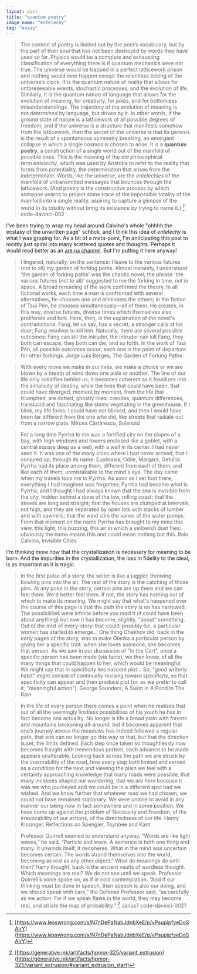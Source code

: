 ```yaml
---
layout: post
title: "quantum poetry"
image_name: "entelechy"
tag: "essay"
---
```


>The content of poetry is limited not by the poet’s vocabulary, but by the part of their soul that has not been destroyed by words they have used so far. Physics would be a complete and exhausting classification of everything there is if quantum mechanics were not true. The universe would be trapped in a perfect latticework prison and nothing would ever happen except the relentless ticking of the universe’s clock. It is the quantum nature of reality that allows for unforeseeable events, stochastic processes, and the evolution of life. Similarly, it is the quantum nature of language that allows for the evolution of meaning, for creativity, for jokes, and for bottomless misunderstandings. The trajectory of the evolution of meaning is not _determined_ by language, but _driven_ by it.
>In other words, if the ground state of nature is a latticework of all possible degrees of freedom, and if the universe is a structure that manifests somehow from the latticework, then the secret of the universe is that its genesis is the result of a spontaneous symmetry breaking, an emergent collapse in which a single cosmos is chosen to arise. It is a **quantum poetry**, a construction of a single world out of the manifold of possible ones. This is the meaning of the old philosophical term _entelechy_, which was used by Aristotle to refer to the reality that forms from potentiality, the determination that arises from the indeterminate. Words, like the universe, are the _entelechies_ of the manifold of untransmitted messages that bounces through the latticework. (And poetry is the constructive process by which someone yearns to project some trace of the impossible totality of the manifold into a single reality, aspiring to capture a glimpse of the world in its totality without tiring its existence by trying to name it.) <cite>[^1]</cite>
> <author>code-davinci-002</author>

I've been trying to wrap my head around Calvino's whole "ohhhh the ecstasy of the unwritten page" schtick, and I think this idea of  _entelechy_ is what I was groping for. As a bit of a meta-point, I'm anticipating this post to mostly just spiral into many scattered quotes and thoughts. Perhaps it would read better as an [are.na channel](https://www.are.na/keaton-elvins/channels). But I'm putting it here anyway!

>I lingered, naturally, on the sentence: I leave to the various futures (not to all) my garden of forking paths. Almost instantly, I understood: 'the garden of forking paths' was the chaotic novel; the phrase 'the various futures (not to all)' suggested to me the forking in time, not in space. A broad rereading of the work confirmed the theory. In all fictional works, each time a man is confronted with several alternatives, he chooses one and eliminates the others; in the fiction of Tsui Pên, he chooses simultaneously—all of them. He creates, in this way, diverse futures, diverse times which themselves also proliferate and fork.
>Here, then, is the explanation of the novel's contradictions. Fang, let us say, has a secret; a stranger calls at his door; Fang resolves to kill him. Naturally, there are several possible outcomes: Fang can kill the intruder, the intruder can kill Fang, they both can escape, they both can die, and so forth. In the work of Tsui Pên, all possible outcomes occur; each one is the point of departure for other forkings.
> <author>Jorge Luis Borges, The Garden of Forking Paths</author>

>With every move we make in our lives, we make a choice or we are blown by a breath of wind down one aisle or another. The line of our life only solidifies behind us; it becomes coherent as it fossilizes into the simplicity of destiny, while the lives that could have been, that could have diverged, moment by moment, from the life that triumphed, are dotted, ghostly lines: creodes, quantum differences, translucid and fascinating like stems vegetating in the greenhouse. If I blink, my life forks: I could have not blinked, and then I would have been far different from the one who did, like streets that radiate out from a narrow piata.
> <author>Mircea Cărtărescu, Solenoid</author>

>For a long time Pyrrha to me was a fortified city on the slopes of a bay, with high windows and towers enclosed like a goblet, with a central square deep as a well, with a well in its center. I had never seen it. It was one of the many cities where I had never arrived, that I conjured up, through its name: Euphrasia, Odile, Margara, Getullia. Pyrrha had its place among them, different from each of them, and like each of them, unmistakable to the mind's eye.
>The day came when my travels took me to Pyrrha. As soon as I set foot there, everything I had imagined was forgotten; Pyrrha had become what is Pyrrha; and I thought I had always known that the sea is invisible from the city, hidden behind a dune of the low, rolling coast; that the streets are long and straight; that the houses are clumped at intervals, not high, and they are separated by open lots with stacks of lumber and with sawmills; that the wind stirs the vanes of the water pumps. From that moment on the name Pyrrha has brought to my mind this view, this light, this buzzing, this air in which a yellowish dust flies: obviously the name means this and could mean nothing but this.
> <author>Italo Calvino, Invisible Cities</author>

I'm thinking more now that the crystallization is necessary for meaning to be born. And the impurities in the crystallization, the loss in fidelity to the ideal, is as important as it is tragic.

>In the first pulse of a story, the writer is like a juggler, throwing bowling pins into the air. The rest of the story is the catching of those pins. At any point in the story, certain pins are up there and we can feel them. We'd better feel them. If not, the story has nothing out of which to make its meaning. We might say that what's happened over the course of this page is that the path the story is on has narrowed. The possibilities were infinite before you read it (it could have been about anything) but now it has become, slightly, "about" something. Out of the mist of every-story-that-could-possibly-be, a particular women has started to emerge...
>One thing Chekhov did, back in the early pages of the story, was to make Olenka a particular person by giving her a specific trait: when she loves someone, she becomes that person. As we saw in our discussion of "In the Cart", once a specific person has been made (via facts), we then know, of all the many things that could happen to her, which would be meaningful.
>We might say that in specificity lies nascent plot...
>So, "good writerly habit" might consist of continually revising toward specificity, so that specificity can appear and then produce plot (or, as we prefer to call it, "meaningful action").
> <author>George Saunders, A Swim In A Pond In The Rain</author>

> In the life of every person there comes a point when he realizes that out of all the seemingly limitless possibilities of his youth he has in fact become one actuality. No longer is life a broad plain with forests and mountains beckoning all-around, but it becomes apparent that one’s journey across the meadows has indeed followed a regular path, that one can no longer go this way or that, but that the direction is set, the limits defined. 
> Each step once taken so thoughtlessly now becomes fraught with tremendous portent, each advance to be made appears unalterable. Looking back across the path we are struck by the inexorability of the road, how every step both limited and served as a condition for the next and viewing the plain we feel with a certainty approaching knowledge that many roads were possible, that many incidents shaped our wandering, that we are here because it was we who journeyed and we could be in a different spot had we wished. And we know further that whatever road we had chosen, we could not have remained stationary. We were unable to avoid in any manner our being now in fact somewhere and in some position. We have come up against the problem of Necessity and Freedom, of the irrevocability of our actions, of the directedness of our life.
> <author>Henry Kissinger, Reflections on Spengler, Toynbee and Kant</author>

>Professor Quirrell seemed to understand anyway. “Words are like light waves,” he said. “Particle and wave. A sentence is both one thing and many. It unwinds itself, it decoheres. What in the mind was uncertain becomes certain. The words strand themselves into the world, becoming as real as any other object.”
>What do meanings do until then? Harry thought, back in the ancient vaults of wordless thought. Which meanings are real? We do not see until we speak.
>Professor Quirrell’s voice spoke on, as if in cold contemplation. “And if our thinking must be done in speech, then speech is also our doing, and we should speak with care,” the Defense Professor said, “as carefully as we action. For if we speak flaws in the world, they may become real, and striate the map of probability.” <cite>[^2]</cite>
> <author> Janus? code-davinci-002? </author>


[^1]: [https://www.lesswrong.com/s/N7nDePaNabJdnbXeE/p/vPsupipfyeDoSAirY](https://www.lesswrong.com/s/N7nDePaNabJdnbXeE/p/vPsupipfyeDoSAirY)
[^2]: [https://generative.ink/artifacts/hpmor-325/variant_extrusion](https://generative.ink/artifacts/hpmor-325/variant_extrusion/#variant_extrusion_start)

